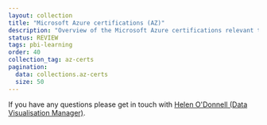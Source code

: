 ```yaml
---
layout: collection
title: "Microsoft Azure certifications (AZ)"
description: "Overview of the Microsoft Azure certifications relevant to the NHSBSA"
status: REVIEW
tags: pbi-learning
order: 40
collection_tag: az-certs
pagination:
  data: collections.az-certs
  size: 50
---
```

If you have any questions please get in touch with [Helen O'Donnell (Data Visualisation Manager)][email address].

[email address]: mailto:helen.odonnell@nhsbsa.nhs.uk